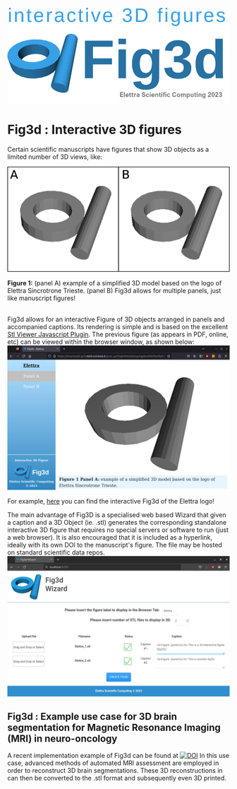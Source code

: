 <div align="left">  
  
<p align="center">
  <img src=https://github.com/ElettraSciComp/Fig3d/blob/main/images/logo_small.png alt="logo"/>
</p>

# Fig3d : Interactive 3D figures

Certain scientific manuscripts have figures that show 3D objects as a limited number of 3D views, like:

<p align="center">
  <img src=https://github.com/ElettraSciComp/Fig3d/blob/main/images/basic_figure.png alt="basic_figure"/>
</p>

<b>Figure 1:</b> (panel A) example of a simplified 3D model based on the logo of Elettra Sincrotrone Trieste. (panel B) Fig3d allows for multiple panels, just like manuscript figures!<br></br>

Fig3d allows for an interactive Figure of 3D objects arranged in panels and accompanied captions. Its rendering is simple and is based on the excellent [Stl Viewer Javascript Plugin](https://www.viewstl.com/plugin/). The previous figure (as appears in PDF, online, etc) can be viewed within the browser window, as shown below: 
<img src=https://github.com/ElettraSciComp/Fig3d/blob/main/images/basic_figure_screenshot.png alt="basic_figure_screenshot"/>

For example, [here](https://download2.grid.elettra.trieste.it/prox_8t4H3EybKLeTZAhSTDXZPUYylfwnxidd/Elettra3D_logo/Elettra3D_logo_v3/rawdata/fig3D_elettra/) you can find the interactive Fig3d of the Elettra logo!

The main advantage of Fig3D is a specialised web based Wizard that given a caption and a 3D Object (ie. .stl) generates the corresponding standalone interactive 3D figure that requires no special servers or software to run (just a web browser). It is also encouraged that it is included as a hyperlink, ideally with its own DOI to the manuscript's figure. The file may be hosted on standard scientific data repos.
<img src=https://github.com/ElettraSciComp/Fig3d/blob/main/images/fig3d_wizard.png alt="fig3d_wizard"/>

## Fig3d : Example use case for 3D brain segmentation for Magnetic Resonance Imaging (MRI) in neuro-oncology
A recent implementation example of Fig3d can be found at [![DOI](https://zenodo.org/badge/DOI/10.5281/zenodo.7640630.svg)](https://doi.org/10.5281/zenodo.7640630) In this use case, advanced methods of automated MRI assessment are employed in order to reconstruct 3D brain segmentations. These 3D reconstructions in can then be converted to the .stl format and subsequently even 3D printed.
</div>
